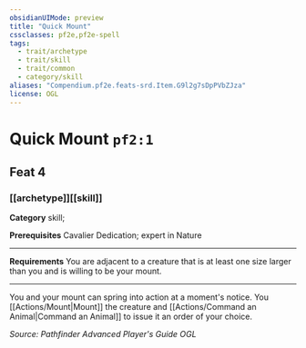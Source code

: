```yaml
---
obsidianUIMode: preview
title: "Quick Mount"
cssclasses: pf2e,pf2e-spell
tags:
  - trait/archetype
  - trait/skill
  - trait/common
  - category/skill
aliases: "Compendium.pf2e.feats-srd.Item.G9l2g7sDpPVbZJza"
license: OGL
---
```

# Quick Mount `pf2:1`
## Feat 4
### [[archetype]][[skill]]

**Category** skill; 



**Prerequisites** Cavalier Dedication; expert in Nature
* * *
**Requirements** You are adjacent to a creature that is at least one size larger than you and is willing to be your mount.

* * *

You and your mount can spring into action at a moment's notice. You [[Actions/Mount|Mount]] the creature and [[Actions/Command an Animal|Command an Animal]] to issue it an order of your choice.

*Source: Pathfinder Advanced Player's Guide*
*OGL*